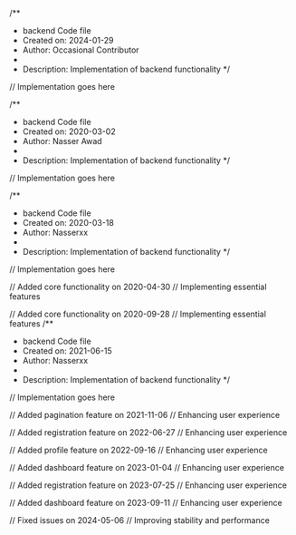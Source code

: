 /**
 * backend Code file
 * Created on: 2024-01-29
 * Author: Occasional Contributor
 *
 * Description: Implementation of backend functionality
 */
 
// Implementation goes here

/**
 * backend Code file
 * Created on: 2020-03-02
 * Author: Nasser Awad
 *
 * Description: Implementation of backend functionality
 */
 
// Implementation goes here

/**
 * backend Code file
 * Created on: 2020-03-18
 * Author: Nasserxx
 *
 * Description: Implementation of backend functionality
 */
 
// Implementation goes here


// Added core functionality on 2020-04-30
// Implementing essential features

// Added core functionality on 2020-09-28
// Implementing essential features
/**
 * backend Code file
 * Created on: 2021-06-15
 * Author: Nasserxx
 *
 * Description: Implementation of backend functionality
 */
 
// Implementation goes here


// Added pagination feature on 2021-11-06
// Enhancing user experience

// Added registration feature on 2022-06-27
// Enhancing user experience

// Added profile feature on 2022-09-16
// Enhancing user experience

// Added dashboard feature on 2023-01-04
// Enhancing user experience

// Added registration feature on 2023-07-25
// Enhancing user experience

// Added dashboard feature on 2023-09-11
// Enhancing user experience

// Fixed issues on 2024-05-06
// Improving stability and performance
